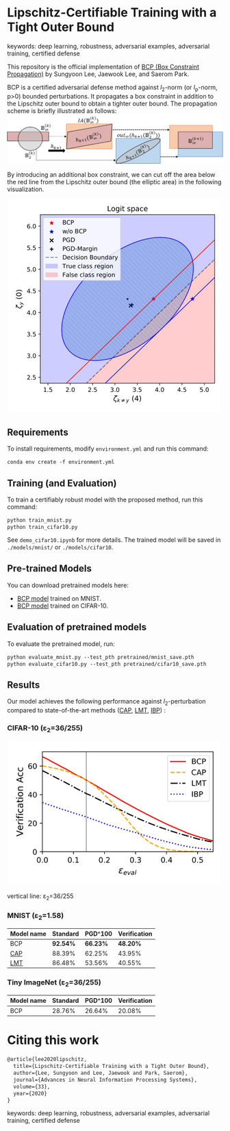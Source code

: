 # Lipschitz-Certifiable Training with a Tight Outer Bound
keywords: deep learning, robustness, adversarial examples, adversarial training, certified defense

This repository is the official implementation of [BCP (Box Constraint Propagation)](https://papers.nips.cc/paper/2020/file/c46482dd5d39742f0bfd417b492d0e8e-Paper.pdf) by Sungyoon Lee, Jaewook Lee, and Saerom Park.

BCP is a certified adversarial defense method against _l_<sub>2</sub>-norm (or _l_<sub>p</sub>-norm, p>0) bounded perturbations.
It propagates a box constraint in addition to the Lipschitz outer bound to obtain a tighter outer bound.
The propagation scheme is briefly illustrated as follows:
![Propagation](./media/Illustration.png)

By introducing an additional box constraint, we can cut off the area below the red line from the Lipschitz outer bound (the elliptic area) in the following visualization.

<!----
<a href="https://www.codecogs.com/eqnedit.php?latex=l_2" target="_blank"><img src="https://latex.codecogs.com/gif.latex?l_2" title="l_2" /></a>-norm (or <a href="https://www.codecogs.com/eqnedit.php?latex=l_p" target="_blank"><img src="https://latex.codecogs.com/gif.latex?l_p" title="l_p" /></a>-norm)
__l__<sub>2</sub>-norm
__l__<sub>p</sub>-norm, p>0
![Tightening](./media/Tightening.png)
---->
<img src="./media/cifar_example.png" width="500">


## Requirements

To install requirements, modify `environment.yml` and run this command:

```setup
conda env create -f environment.yml
```


## Training (and Evaluation)

To train a certifiably robust model with the proposed method, run this command:

```train
python train_mnist.py
python train_cifar10.py
```
See `demo_cifar10.ipynb` for more details.
The trained model will be saved in `./models/mnist/` or `./models/cifar10`.


## Pre-trained Models

You can download pretrained models here:
- [BCP model](https://github.com/sungyoon-lee/bcp/blob/master/pretrained/mnist_save.pth) trained on MNIST.
- [BCP model](https://github.com/sungyoon-lee/bcp/blob/master/pretrained/cifar10_save.pth) trained on CIFAR-10.
<!----
https://drive.google.com/file/d/17MsumEnGQvpMQaXMXRZK4xK8mpnO0oRz/view?usp=sharing) 
(https://drive.google.com/file/d/1MuXNJ63_HwzKtBMrRlvrLGIzD3FhH-Ov/view?usp=sharing) 
---->

## Evaluation of pretrained models
<!----
After downloading the pretrained models to the directory `./pretrained`, you are ready to evaluate them.
---->
To evaluate the pretrained model, run:

```eval
python evaluate_mnist.py --test_pth pretrained/mnist_save.pth
python evaluate_cifar10.py --test_pth pretrained/cifar10_save.pth
```


## Results

Our model achieves the following performance against _l_<sub>2</sub>-perturbation compared to state-of-the-art methods ([CAP](https://arxiv.org/abs/1805.12514), [LMT](https://arxiv.org/abs/1802.04034), [IBP](https://arxiv.org/abs/1810.12715)) :

### CIFAR-10 (&epsilon;<sub>2</sub>=36/255)

<!----
![Results](./media/result_CIFAR.png)
---->
<img src="./media/CIFAR_results-1.png" width="500">

vertical line: &epsilon;<sub>2</sub>=36/255

### MNIST (&epsilon;<sub>2</sub>=1.58)

| Model name         | Standard  | PGD^100 | Verification  |
| ------------------ |---------------- | -------------- | --------------  |
| BCP                |     **92.54%**         |      **66.23%**       | **48.20%**  |
| [CAP](https://arxiv.org/abs/1805.12514)               |     88.39%         |      62.25%       | 43.95%  |
| [LMT](https://arxiv.org/abs/1802.04034)               |     86.48%         |      53.56%       | 40.55%  |

<!---
Model1

| Model name         | Standard  | PGD^100 | Verification  |
| ------------------ |---------------- | -------------- | --------------  |
| [BCP](https://papers.nips.cc/paper/2020/file/c46482dd5d39742f0bfd417b492d0e8e-Paper.pdf)                |     65.64         |      59.59%       | 50.27%  |
| [CAP](https://arxiv.org/abs/1805.12514)                |     60.14%         |      55.67%       | 50.29%  |
| [LMT](https://arxiv.org/abs/1802.04034)               |     56.49%         |      49.83%       | 37.20%  |

Model2

| Model name         | Standard  | PGD^100 | Verification  |
| ------------------ |---------------- | -------------- | --------------  |
| [BCP](https://papers.nips.cc/paper/2020/file/c46482dd5d39742f0bfd417b492d0e8e-Paper.pdf)                |     65.72%         |      60.78%       | 51.30%  |
| [CAP](https://arxiv.org/abs/1805.12514)                |     60.10%         |      56.20%       | 50.87%  |
| [LMT](https://arxiv.org/abs/1802.04034)               |     63.05%         |      58.32%       | 38.11%  |
-->

### Tiny ImageNet (&epsilon;<sub>2</sub>=36/255)

| Model name         | Standard  | PGD^100 | Verification  |
| ------------------ |---------------- | -------------- | --------------  |
| BCP                |     28.76%         |      26.64%       | 20.08%  |

# Citing this work
```
@article{lee2020lipschitz,
  title={Lipschitz-Certifiable Training with a Tight Outer Bound},
  author={Lee, Sungyoon and Lee, Jaewook and Park, Saerom},
  journal={Advances in Neural Information Processing Systems},
  volume={33},
  year={2020}
}
```
keywords: deep learning, robustness, adversarial examples, adversarial training, certified defense
